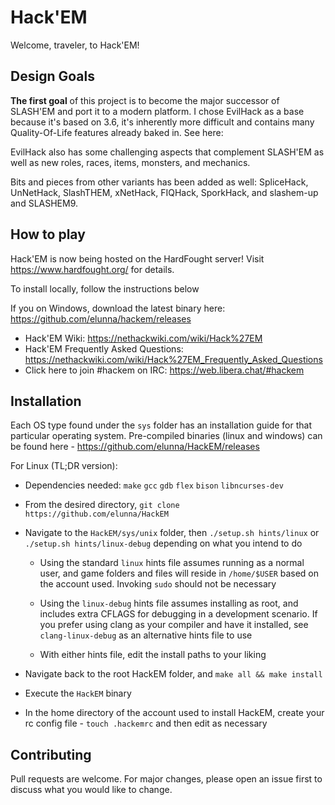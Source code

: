 # Hack'EM

Welcome, traveler, to Hack'EM!  

## Design Goals

**The first goal** of this project is to become the major successor of SLASH'EM and port it to a modern platform. I chose EvilHack as a base because it's based on 3.6, it's inherently more difficult and contains many Quality-Of-Life features already baked in. See here:

EvilHack also has some challenging aspects that complement SLASH'EM as well as new roles, races, items, monsters, and mechanics.

Bits and pieces from other variants has been added as well: SpliceHack, UnNetHack, SlashTHEM, xNetHack, FIQHack, SporkHack, and slashem-up and SLASHEM9.

## How to play

Hack'EM is now being hosted on the HardFought server!  Visit https://www.hardfought.org/ for details.

To install locally, follow the instructions below

If you on Windows, download the latest binary here: https://github.com/elunna/hackem/releases 

* Hack'EM Wiki: https://nethackwiki.com/wiki/Hack%27EM
* Hack'EM Frequently Asked Questions: https://nethackwiki.com/wiki/Hack%27EM_Frequently_Asked_Questions
* Click here to join #hackem on IRC: https://web.libera.chat/#hackem

## Installation

Each OS type found under the `sys` folder has an installation guide for that
particular operating system. Pre-compiled binaries (linux and windows) can be
found here - https://github.com/elunna/HackEM/releases

For Linux (TL;DR version):
- Dependencies needed: `make` `gcc` `gdb` `flex` `bison` `libncurses-dev`
- From the desired directory, `git clone https://github.com/elunna/HackEM`
- Navigate to the `HackEM/sys/unix` folder, then `./setup.sh hints/linux` or
  `./setup.sh hints/linux-debug` depending on what you intend to do

  - Using the standard `linux` hints file assumes running as a normal user, and
  game folders and files will reside in `/home/$USER` based on the account used.
  Invoking `sudo` should not be necessary

  - Using the `linux-debug` hints file assumes installing as root, and includes
  extra CFLAGS for debugging in a development scenario. If you prefer using clang
  as your compiler and have it installed, see `clang-linux-debug` as an alternative
  hints file to use

  - With either hints file, edit the install paths to your liking
- Navigate back to the root HackEM folder, and `make all && make install`
- Execute the `HackEM` binary
- In the home directory of the account used to install HackEM, create your
  rc config file - `touch .hackemrc` and then edit as necessary

## Contributing

Pull requests are welcome. For major changes, please open an issue first to discuss what you would like to change.